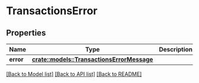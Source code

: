 # TransactionsError

## Properties

Name | Type | Description | Notes
------------ | ------------- | ------------- | -------------
**error** | [**crate::models::TransactionsErrorMessage**](TransactionsErrorMessage.md) |  | 

[[Back to Model list]](../README.md#documentation-for-models) [[Back to API list]](../README.md#documentation-for-api-endpoints) [[Back to README]](../README.md)


